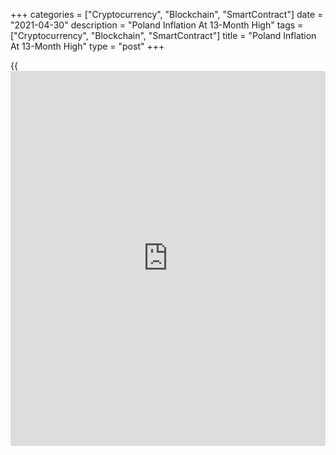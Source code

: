 +++
categories = ["Cryptocurrency", "Blockchain", "SmartContract"]
date = "2021-04-30"
description = "Poland Inflation At 13-Month High"
tags = ["Cryptocurrency", "Blockchain", "SmartContract"]
title = "Poland Inflation At 13-Month High"
type = "post"
+++

{{<iframe id="large-banner" src="https://www.bounty.group/#slide=16.0" width="100%" height="600" scrolling="no" style="border: 0px solid rgb(216, 221, 230); border-radius: 3px;">}}

Poland's consumer price inflation rose to the highest level in thirteen
months in April, preliminary data from Statistics Poland showed on
Friday.

The consumer price index rose 4.3 percent year-on-year in April,
following a 3.2 percent increase in March.

The latest inflation was the highest since March last year, when prices
was 4.6 percent.

Prices for fuels for personal transport equipment accelerated 28.1
percent yearly in April. Prices for electricity, gas and other fuels,
and food and non-alcoholic beverages increased by 3.9 percent and 1.2
percent, respectvely.

On a month-on-month basis, consumer prices rose 0.7 percent in April.

For comments and feedback [contact](https://www.playgroundfx.com/contact/): editorial@rtt[news](https://www.letsplayfx.com/blog/forex-news-website/).com

[Economic News][1]

 **What parts of the world are seeing the best (and worst) economic
performances lately? Click[here][2] to check out our [Econ Scorecard][2]
and find out! See up-to-the-moment [ranking](https://www.playgroundfx.com/blog/crypto-exchange-ranking/)s for the best and worst
performers in [GDP][3], [unemployment rate][4], [inflation][5] and much
more.**

   1. www.rtt[news](https://www.letsplayfx.com/blog/forex-news-website/).com/Content/EconomicNews.aspx
   2. www.rtt[news](https://www.letsplayfx.com/blog/forex-news-website/).com/economic-scorecard/world-rank/unemployment-rate/highest-performance.aspx
   3. www.rtt[news](https://www.letsplayfx.com/blog/forex-news-website/).com/economic-scorecard/world-rank/GDP/highest-performance.aspx
   4. www.rtt[news](https://www.letsplayfx.com/blog/forex-news-website/).com/economic-scorecard/world-rank/unemployment-rate/lowest-performance.aspx
   5. www.rtt[news](https://www.letsplayfx.com/blog/forex-news-website/).com/economic-scorecard/world-rank/CPI/highest-performance.aspx
